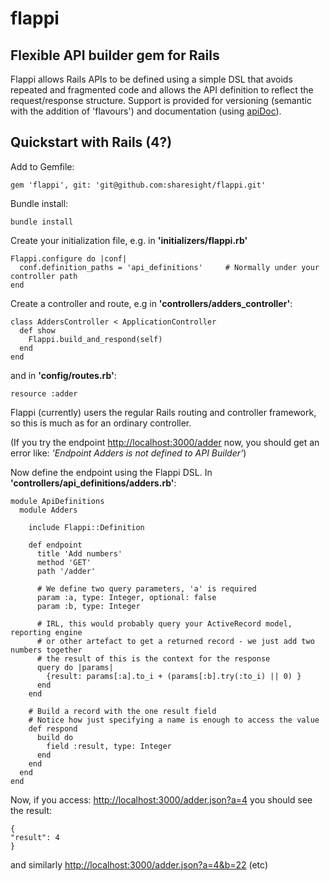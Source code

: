 # flappi
## Flexible API builder gem for Rails

Flappi allows Rails APIs to be defined using a simple DSL that avoids repeated and fragmented code and allows the API definition to reflect the request/response structure.
Support is provided for versioning (semantic with the addition of 'flavours') and documentation (using [apiDoc](http://apidocjs.com/)).

## Quickstart with Rails (4?)

Add to Gemfile:

    gem 'flappi', git: 'git@github.com:sharesight/flappi.git'

Bundle install:

    bundle install

Create your initialization file, e.g. in **'initializers/flappi.rb'**

    Flappi.configure do |conf|
      conf.definition_paths = 'api_definitions'     # Normally under your controller path
    end

Create a controller and route, e.g in **'controllers/adders_controller'**:

    class AddersController < ApplicationController
      def show
        Flappi.build_and_respond(self)
      end
    end

and in **'config/routes.rb'**:

    resource :adder

Flappi (currently) users the regular Rails routing and controller framework, so this is much as for an ordinary controller.

(If you try the endpoint [http://localhost:3000/adder](http://localhost:3000/adder) now, you should get an error like: *'Endpoint Adders is not defined to API Builder'*)

Now define the endpoint using the Flappi DSL. In **'controllers/api_definitions/adders.rb'**:

    module ApiDefinitions
      module Adders
    
        include Flappi::Definition
    
        def endpoint
          title 'Add numbers'
          method 'GET'
          path '/adder'
    
          # We define two query parameters, 'a' is required
          param :a, type: Integer, optional: false
          param :b, type: Integer
    
          # IRL, this would probably query your ActiveRecord model, reporting engine
          # or other artefact to get a returned record - we just add two numbers together
          # the result of this is the context for the response
          query do |params|
            {result: params[:a].to_i + (params[:b].try(:to_i) || 0) }
          end
        end
    
        # Build a record with the one result field
        # Notice how just specifying a name is enough to access the value
        def respond
          build do
            field :result, type: Integer
          end
        end
      end
    end

Now, if you access: [http://localhost:3000/adder.json?a=4](http://localhost:3000/adder.json?a=4) you should see the result:

    {
    "result": 4
    }
    
and similarly [http://localhost:3000/adder.json?a=4&b=22](http://localhost:3000/adder.json?a=4&b=22) (etc)


